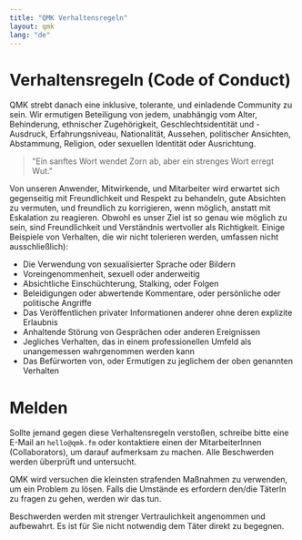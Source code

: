 ```yaml
---
title: "QMK Verhaltensregeln"
layout: qmk
lang: "de"
---
```


# Verhaltensregeln (Code of Conduct)

QMK strebt danach eine inklusive, tolerante, und einladende Community zu sein. Wir ermutigen Beteiligung von jedem, unabhängig vom Alter, Behinderung, ethnischer Zugehörigkeit, Geschlechtsidentität und -Ausdruck, Erfahrungsniveau, Nationalität, Aussehen, politischer Ansichten, Abstammung, Religion, oder sexuellen Identität oder Ausrichtung.

> "Ein sanftes Wort wendet Zorn ab, aber ein strenges Wort erregt Wut."

Von unseren Anwender, Mitwirkende, und Mitarbeiter wird erwartet sich gegenseitig mit Freundlichkeit und Respekt zu behandeln, gute Absichten zu vermuten, und freundlich zu korrigieren, wenn möglich, anstatt mit Eskalation zu reagieren. Obwohl es unser Ziel ist so genau wie möglich zu sein, sind Freundlichkeit und Verständnis wertvoller als Richtigkeit. Einige Beispiele von Verhalten, die wir nicht tolerieren werden, umfassen nicht ausschließlich):

* Die Verwendung von sexualisierter Sprache oder Bildern
* Voreingenommenheit, sexuell oder anderweitig
* Absichtliche Einschüchterung, Stalking, oder Folgen
* Beleidigungen oder abwertende Kommentare, oder persönliche oder politische Angriffe
* Das Veröffentlichen privater Informationen anderer ohne deren explizite Erlaubnis
* Anhaltende Störung von Gesprächen oder anderen Ereignissen
* Jegliches Verhalten, das in einem professionellen Umfeld als unangemessen wahrgenommen werden kann
* Das Befürworten von, oder Ermutigen zu jeglichem der oben genannten Verhalten

# Melden

Sollte jemand gegen diese Verhaltensregeln verstoßen, schreibe bitte eine E-Mail an `hello@qmk.fm` oder kontaktiere einen der MitarbeiterInnen (Collaborators), um darauf aufmerksam zu machen. Alle Beschwerden werden überprüft und untersucht.

QMK wird versuchen die kleinsten strafenden Maßnahmen zu verwenden, um ein Problem zu lösen. Falls die Umstände es erfordern den/die TäterIn zu fragen zu gehen, werden wir das tun.

Beschwerden werden mit strenger Vertraulichkeit angenommen und aufbewahrt. Es ist für Sie nicht notwendig dem Täter direkt zu begegnen. 
